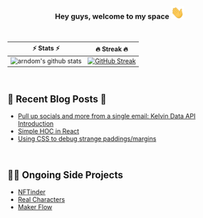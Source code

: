 <h3 align ="center"> Hey guys, welcome to my space <img src="https://raw.githubusercontent.com/ABSphreak/ABSphreak/master/gifs/Hi.gif" width="30px"> </h3>
&nbsp;

⚡ Stats ⚡            |  🔥 Streak 🔥
:-------------------------:|:-------------------------:
![arndom's github stats](https://github-readme-stats.vercel.app/api?username=arndom&show_icons=true&count_private=true&hide_border=true&title_color=70a5fd&icon_color=bf91f3&text_color=38bdae&bg_color=0d1117) |  [![GitHub Streak](http://github-readme-streak-stats.herokuapp.com?user=arndom&theme=tokyonight_duo&hide_border=true&background=0D1117)](https://git.io/streak-stats)

&nbsp;
## 📜 Recent Blog Posts 📜
<!-- BLOG-POST-LIST:START -->
- [Pull up socials and more from a single email: Kelvin Data API Introduction](https://arndom.hashnode.dev/pull-up-socials-and-more-from-a-single-email-kelvin-data-api-introduction)
- [Simple HOC in React](https://arndom.hashnode.dev/simple-hoc-in-react)
- [Using CSS to debug strange paddings/margins](https://arndom.hashnode.dev/using-css-to-debug-strange-paddingsmargins)
<!-- BLOG-POST-LIST:END -->

&nbsp;
## 👨‍💻 Ongoing Side Projects
- [NFTinder](https://women.artwork.rocks/)
- [Real Characters](https://animatd.netlify.app/)
- [Maker Flow](https://maker-flow.web.app/)

&nbsp;



